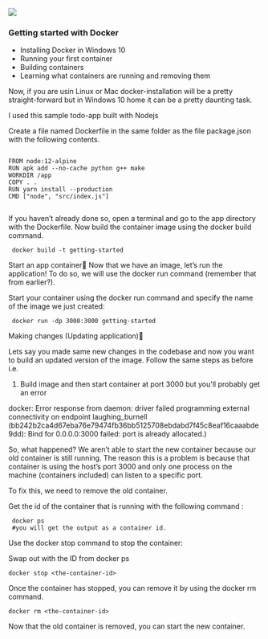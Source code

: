 ![](https://pbs.twimg.com/profile_images/1273307847103635465/lfVWBmiW_400x400.png)

### Getting started with Docker 

- Installing Docker in Windows 10
- Running your first container
- Building containers
- Learning what containers are running and removing them

Now, if you are usin Linux or Mac docker-installation will be a pretty straight-forward but in Windows 10 home it can be a pretty daunting task.


I used this sample todo-app built with Nodejs


Create a file named Dockerfile in the same folder as the file package.json with the following contents.

```

FROM node:12-alpine
RUN apk add --no-cache python g++ make
WORKDIR /app
COPY . .
RUN yarn install --production
CMD ["node", "src/index.js"]
 
 ```
 
 If you haven’t already done so, open a terminal and go to the app directory with the Dockerfile. Now build the container image using the docker build command.

```
 docker build -t getting-started 
```

Start an app container🔗
Now that we have an image, let’s run the application! To do so, we will use the docker run command (remember that from earlier?).

Start your container using the docker run command and specify the name of the image we just created:

```
 docker run -dp 3000:3000 getting-started
```


Making changes (Updating application)🔗

Lets say you made same new changes in the codebase and now you want to build an updated version of the image.
Follow the same steps as before i.e. 
1. Build image and then start container at port 3000 but you'll probably get 
an error

docker: Error response from daemon: driver failed programming external connectivity on endpoint laughing_burnell 
(bb242b2ca4d67eba76e79474fb36bb5125708ebdabd7f45c8eaf16caaabde9dd): Bind for 0.0.0.0:3000 failed: port is already allocated.)

So, what happened? We aren’t able to start the new container because our old container is still running. The reason this is a problem is because that container is using the host’s port 3000 and only one process on the machine (containers included) can listen to a specific port. 

To fix this, we need to remove the old container.

Get the id of the container that is running with the following command :

```
 docker ps 
 #you will get the output as a container id.
```

Use the docker stop command to stop the container:
 
 Swap out <the-container-id> with the ID from docker ps
 
 ```
 docker stop <the-container-id>
 ```
 
 
Once the container has stopped, you can remove it by using the docker rm command.

```
docker rm <the-container-id>
```
 
Now that the old container is removed, you can start the new container.







